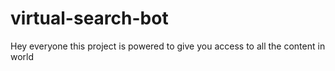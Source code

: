 # virtual-search-bot
Hey everyone this project is powered to give you access to all the content in world
